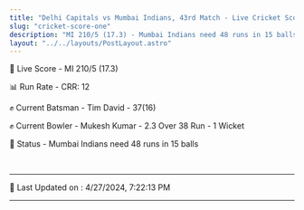 ```yaml
---
title: "Delhi Capitals vs Mumbai Indians, 43rd Match - Live Cricket Score"
slug: "cricket-score-one"
description: "MI 210/5 (17.3) - Mumbai Indians need 48 runs in 15 balls."
layout: "../../layouts/PostLayout.astro"
---
```


🔴 Live Score - MI 210/5 (17.3)  

📊 Run Rate - CRR: 12  

✊ Current Batsman - Tim David - 37(16)  

✊ Current Bowler - Mukesh Kumar - 2.3 Over 38 Run - 1 Wicket  

📑 Status - Mumbai Indians need 48 runs in 15 balls

<br />

***

📝 Last Updated on : 4/27/2024, 7:22:13 PM

***

